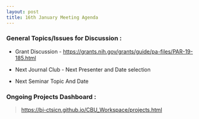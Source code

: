 ```yaml
---
layout: post
title: 16th January Meeting Agenda
---
```

### General Topics/Issues for Discussion :

* Grant Discussion - https://grants.nih.gov/grants/guide/pa-files/PAR-19-185.html

* Next Journal Club - Next Presenter and Date selection

* Next Seminar Topic And Date

### Ongoing Projects Dashboard :

> https://bi-ctsicn.github.io/CBU_Workspace/projects.html
